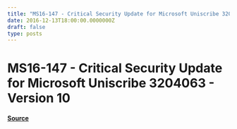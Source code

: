 ```yaml
---
title: "MS16-147 - Critical Security Update for Microsoft Uniscribe 3204063 - Version 10"
date: 2016-12-13T18:00:00.0000000Z
draft: false
type: posts
---
```

# MS16-147 - Critical Security Update for Microsoft Uniscribe 3204063 - Version 10









#### [Source](https://technet.microsoft.com/en-us/library/security/MS16-147)


